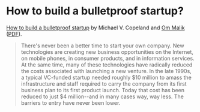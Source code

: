 # How to build a bulletproof startup?

[How to build a bulletproof startup](http://money.cnn.com/magazines/business2/business2_archive/2006/06/01/8378491/) by Michael V. Copeland and [Om Malik](http://gigaom.com/) ([PDF](http://i.cnn.net/money/magazines/business2/startups/bulletproof.pdf)).

> There's never been a better time to start your own company. New technologies are creating new business opportunities on the Internet, on mobile phones, in consumer products, and in information services. At the same time, many of these technologies have radically reduced the costs associated with launching a new venture. In the late 1990s, a typical VC-funded startup needed roughly $10 million to amass the infrastructure and staff required to carry the company from its first business plan to its first product launch. Today that cost has been reduced to just $4 million--and in many cases way, way less. The barriers to entry have never been lower.